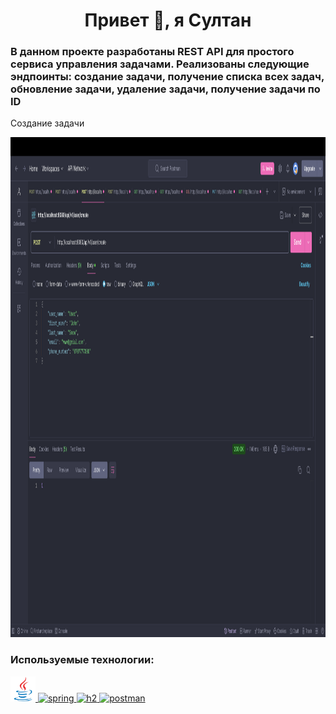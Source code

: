 <h1 align="center">Привет 👋, я Султан</h1>
<h3 align="left">В данном проекте разработаны REST API для простого сервиса управления задачами. Реализованы следующие эндпоинты: cоздание задачи, получение списка всех задач, обновление задачи, удаление задачи, получение задачи по ID</h3>

<p align="left">
    <div>
        Создание задачи
        <p>
            <img src="https://github.com/stellSula/task-management/blob/master/src/main/resources/templates/imgs/1.png" alt="java" width="800" height="800"/>
        </p>
    </div>
</p>

<h3 align="left">Используемые технологии:</h3>
<p align="left"> 
  <a href="https://www.java.com" target="_blank" rel="noreferrer"> 
    <img src="https://raw.githubusercontent.com/devicons/devicon/master/icons/java/java-original.svg" alt="java" width="40" height="40"/> 
  </a> 
  <a href="https://spring.io/" target="_blank" rel="noreferrer"> 
    <img src="https://www.vectorlogo.zone/logos/springio/springio-icon.svg" alt="spring" width="40" height="40"/> 
  </a> 
  <a href="https://www.h2database.com/html/main.html" target="_blank" rel="noreferrer"> 
    <img src="https://dbdb.io/media/logos/h2-logo.svg" alt="h2" width="40" height="40"/> 
  </a> <a href="https://postman.com" target="_blank" rel="noreferrer"> 
    <img src="https://www.vectorlogo.zone/logos/getpostman/getpostman-icon.svg" alt="postman" width="40" height="40"/> 
  </a> 
</p>
